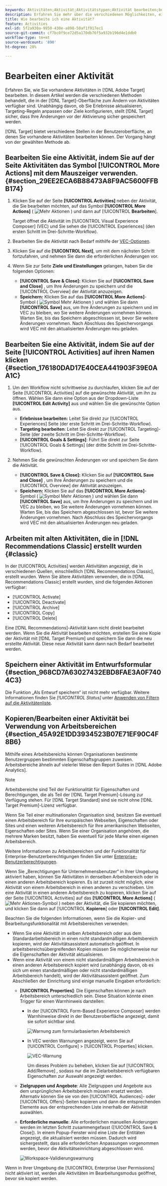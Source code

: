 ```yaml
---
keywords: Aktivitäten;Aktivität;Aktivitätstypen;Aktivität bearbeiten;bearbeiten;kopieren
description: Erfahren Sie mehr über die verschiedenen Möglichkeiten, eine vorhandene Aktivität zu bearbeiten.
title: Wie bearbeite ich eine Aktivität?
feature: Activities
exl-id: 5f2a930a-9950-430e-a898-50af1f917ec1
source-git-commit: cf7bc0f9ce72d5a170db76f5a932b196d4e1ddb0
workflow-type: tm+mt
source-wordcount: '890'
ht-degree: 28%

---
```


# Bearbeiten einer Aktivität

Erfahren Sie, wie Sie vorhandene Aktivitäten in [!DNL Adobe Target] bearbeiten. In diesem Artikel werden die verschiedenen Methoden behandelt, die in der [!DNL Target]-Oberfläche zum Ändern von Aktivitäten verfügbar sind. Unabhängig davon, ob Sie Erlebnisse aktualisieren, Targeting-Regeln anpassen oder Ziele konfigurieren, stellt [!DNL Target] sicher, dass Ihre Änderungen vor der Aktivierung sicher gespeichert werden.

[!DNL Target] bietet verschiedene Stellen in der Benutzeroberfläche, an denen Sie vorhandene Aktivitäten bearbeiten können. Der Vorgang hängt von der gewählten Methode ab.

## Bearbeiten Sie eine Aktivität, indem Sie auf der Seite Aktivitäten das Symbol [!UICONTROL More Actions] mit dem Mauszeiger verwenden. {#section_29EE2ECA6B88473A8F9AC5600FFBB174}

1. Klicken Sie auf der Seite **[!UICONTROL Activities]** neben der Aktivität, die Sie bearbeiten möchten, auf das Symbol **[!UICONTROL More Actions]** ( ![Mehr Aktionen](/help/main/assets/icons/MoreSmall.svg) ) und dann auf [!UICONTROL **Bearbeiten**].

   Target öffnet die Aktivität im [!UICONTROL Visual Experience Composer] (VEC) und Sie sehen die [!UICONTROL Experiences] (den ersten Schritt im Drei-Schritte-Workflow).

1. Bearbeiten Sie die Aktivität nach Bedarf mithilfe der [VEC-Optionen](/help/main/c-experiences/c-visual-experience-composer/viztarget-options.md).

1. Klicken Sie auf die **[!UICONTROL Next]**, um mit dem nächsten Schritt fortzufahren, und nehmen Sie dann die erforderlichen Änderungen vor.

1. Wenn Sie zur Seite **Ziele und Einstellungen** gelangen, haben Sie die folgenden Optionen:

   * **[!UICONTROL Save & Close]:** Klicken Sie auf **[!UICONTROL Save and Close]** , um Ihre Änderungen zu speichern und die [!UICONTROL Overview] der Aktivität anzuzeigen.
   * **Speichern:** Klicken Sie auf das **[!UICONTROL More Actions]**-Symbol ( ![Symbol Mehr Aktionen](/help/main/assets/icons/MoreSmallListVert.svg) ) und wählen Sie dann **[!UICONTROL Save]** aus, um Ihre Änderungen zu speichern und im VEC zu bleiben, wo Sie weitere Änderungen vornehmen können. Warten Sie, bis das Speichern abgeschlossen ist, bevor Sie weitere Änderungen vornehmen. Nach Abschluss des Speichervorgangs wird VEC mit den aktualisierten Änderungen neu geladen.

## Bearbeiten Sie eine Aktivität, indem Sie auf der Seite [!UICONTROL Activities] auf ihren Namen klicken {#section_176180DAD17E40CEA441903F39E0AA1C}

1. Um den Workflow nicht schrittweise zu durchlaufen, klicken Sie auf der Seite [!UICONTROL Activities] auf die gewünschte Aktivität, um ihn zu öffnen. Wählen Sie dann eine Option aus der Dropdown-Liste **[!UICONTROL Edit Activity]** aus und wählen Sie die gewünschte Option aus.

   * **Erlebnisse bearbeiten:** Leitet Sie direkt zur [!UICONTROL Experiences] Seite (der erste Schritt im Drei-Schritte-Workflow).
   * **Targeting bearbeiten**: Leitet Sie direkt zur [!UICONTROL Targeting]-Seite (der zweite Schritt im Drei-Schritte-Workflow).
   * **[!UICONTROL Goals & Settings]**: Führt Sie direkt zur Seite [!UICONTROL Goals & Settings] (der dritte Schritt im Drei-Schritte-Workflow).

1. Nehmen Sie die gewünschten Änderungen vor und speichern Sie dann die Aktivität.

   * **[!UICONTROL Save & Close]:** Klicken Sie auf **[!UICONTROL Save and Close]** , um Ihre Änderungen zu speichern und die [!UICONTROL Overview] der Aktivität anzuzeigen.
   * **Speichern:** Klicken Sie auf das **[!UICONTROL More Actions]**-Symbol ( ![Symbol Mehr Aktionen](/help/main/assets/icons/MoreSmallListVert.svg) ) und wählen Sie dann **[!UICONTROL Save]** aus, um Ihre Änderungen zu speichern und im VEC zu bleiben, wo Sie weitere Änderungen vornehmen können. Warten Sie, bis das Speichern abgeschlossen ist, bevor Sie weitere Änderungen vornehmen. Nach Abschluss des Speichervorgangs wird VEC mit den aktualisierten Änderungen neu geladen.

## Arbeiten mit alten Aktivitäten, die in [!DNL Recommendations Classic] erstellt wurden {#classic}

In der [!UICONTROL Activities] werden Aktivitäten angezeigt, die in verschiedenen Quellen, einschließlich [!DNL Recommendations Classic], erstellt wurden. Wenn Sie ältere Aktivitäten verwenden, die in [!DNL Recommendations Classic] erstellt wurden, sind die folgenden Aktionen verfügbar:

* [!UICONTROL Activate]
* [!UICONTROL Deactivate]
* [!UICONTROL Archive]
* [!UICONTROL Copy]
* [!UICONTROL Delete]

Eine [!DNL Recommendations]-Aktivität kann nicht direkt bearbeitet werden. Wenn Sie die Aktivität bearbeiten möchten, erstellen Sie eine Kopie der Aktivität mit [!DNL Target Premium] und speichern Sie dann die neu erstellte Aktivität. Diese neue Aktivität kann dann nach Bedarf bearbeitet werden.

## Speichern einer Aktivität im Entwurfsformular {#section_968CD7A63027432EBD8FAE3A0F7404C3}

Die Funktion „Als Entwurf speichern“ ist nicht mehr verfügbar. Weitere Informationen finden Sie *[!UICONTROL Status]* unter [Anwenden von Filtern auf die Aktivitätenliste](/help/main/c-activities/activities.md#filters).

## Kopieren/Bearbeiten einer Aktivität bei Verwendung von Arbeitsbereichen {#section_45A92E1DD3934523B07E71EF90C4F8B6}

Mithilfe eines Arbeitsbereichs können Organisationen bestimmte Benutzergruppen bestimmten Eigenschaftsgruppen zuweisen. Arbeitsbereiche ähneln auf vielerlei Weise den Report Suites in [!DNL Adobe Analytics].

>[!NOTE]
>
>Arbeitsbereiche sind Teil der Funktionalität für Eigenschaften und Berechtigungen, die als Teil der [!DNL Target Premium]-Lösung zur Verfügung stehen. Für [!DNL Target Standard] sind sie nicht ohne [!DNL Target Premium]-Lizenz verfügbar.

Wenn Sie Teil einer multinationalen Organisation sind, besitzen Sie eventuell einen Arbeitsbereich für Ihre europäischen Webseiten, Eigenschaften oder Sites und einen weiteren Arbeitsbereich für Ihre amerikanischen Webseiten, Eigenschaften oder Sites. Wenn Sie einer Organisation angehören, die mehrere Marken besitzt, haben Sie eventuell für jede Marke einen eigenen Arbeitsbereich.

Weitere Informationen zu Arbeitsbereichen und der Funktionalität für Enterprise-Benutzerberechtigungen finden Sie unter [Enterprise-Benutzerberechtigungen](/help/main/administrating-target/c-user-management/property-channel/property-channel.md#concept_E396B16FA2024ADBA27BC056138F9838).

Wenn Sie „Berechtigungen für Unternehmensbenutzer“ in Ihrer Umgebung aktiviert haben, können Sie Aktivitäten in denselben Arbeitsbereich oder in einen anderen Arbeitsbereich kopieren. Es ist zurzeit nicht möglich, eine Aktivität von einem Arbeitsbereich in einen anderen zu verschieben. Um eine Aktivität in einen anderen Arbeitsbereich zu kopieren, klicken Sie auf der Seite [!UICONTROL Activities] auf das **[!UICONTROL More Actions]** ( ![Mehr Aktionen-Symbol](/help/main/assets/icons/MoreSmall.svg) ) neben der Aktivität, die Sie kopieren möchten, und klicken Sie dann auf [!UICONTROL **Kopieren**] oder **[!UICONTROL Edit]**.

Beachten Sie die folgenden Informationen, wenn Sie die Kopier- und Bearbeitungsfunktionalität mit Arbeitsbereichen verwenden:

* Wenn Sie eine Aktivität im selben Arbeitsbereich oder aus dem Standardarbeitsbereich in einen nicht standardmäßigen Arbeitsbereich kopieren, wird der Aktivitätsassistent automatisch geöffnet. In arbeitsbereichsübergreifenden Kopien müssen Sie möglicherweise nur die Eigenschaften der Aktivität aktualisieren.
* Wenn eine Aktivität von einem nicht standardmäßigen Arbeitsbereich in einen anderen Arbeitsbereich kopiert wird (unabhängig davon, ob es sich um einen standardmäßigen oder nicht standardmäßigen Arbeitsbereich handelt), wird der Aktivitätsassistent geöffnet. Zum Abschließen der Einrichtung sind einige manuelle Eingaben erforderlich:
   * **[!UICONTROL Properties]**: Die Eigenschaften können je nach Arbeitsbereich unterschiedlich sein. Diese Situation könnte einen Trigger für einen Warnhinweis darstellen:

      * In der [!UICONTROL Form-Based Experience Composer] werden Warnhinweise direkt in der Benutzeroberfläche angezeigt, damit sie sofort sichtbar sind.

        ![Warnung zum formularbasierten Arbeitsbereich](/help/main/c-activities/assets/form-based-warning.png)

      * In VEC werden Warnungen angezeigt, wenn Sie auf [!UICONTROL Configure] > [!UICONTROL Properties] klicken.

        ![VEC-Warnung](/help/main/c-activities/assets/vec-warning.png)

        Um dieses Problem zu beheben, klicken Sie auf [!UICONTROL Add/Remove] , sodass nur die im Zielarbeitsbereich verfügbaren Eigenschaften zur Auswahl angezeigt werden.

   * **Zielgruppen und Angebote**: Alle Zielgruppen und Angebote aus dem ursprünglichen Arbeitsbereich müssen ersetzt werden. Alternativ können Sie sie von den [!UICONTROL Audiences]- oder [!UICONTROL Offers]-Seiten kopieren und dann die entsprechenden Elemente aus der entsprechenden Liste innerhalb der Aktivität auswählen.

   * **Erforderliche manuelle**: Alle erforderlichen manuellen Änderungen werden im letzten Schritt zusammengefasst ([!UICONTROL Save & Close]). In einem Popup-Fenster wird eine Liste der Entitäten angezeigt, die aktualisiert werden müssen. Dadurch wird sichergestellt, dass alle erforderlichen Anpassungen vorgenommen werden, bevor die Aktivitätseinrichtung abgeschlossen wird.

     ![Workspace-Validierungswarnung](/help/main/c-activities/assets/work-space-validation.png)

Wenn in Ihrer Umgebung die [!UICONTROL Enterprise User Permissions] nicht aktiviert ist, werden alle Aktivitäten im Bearbeitungsmodus geöffnet, bevor sie kopiert werden.